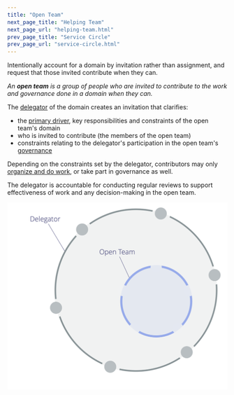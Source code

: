 ```yaml
---
title: "Open Team"
next_page_title: "Helping Team"
next_page_url: "helping-team.html"
prev_page_title: "Service Circle"
prev_page_url: "service-circle.html"
---
```



<div class="card summary"><div class="card-body">Intentionally account for a domain by invitation rather than assignment, and request that those invited contribute when they can.
</div></div>

_An **open team** is a group of people who are invited to contribute to the work and governance done in a domain when they can._

The <a href="glossary.html#entry-delegator" class="glossary-tooltip" data-toggle="tooltip" title="Delegator: An individual or group delegating responsibility for a domain to other(s).">delegator</a> of the domain creates an invitation that clarifies:

- the <a href="glossary.html#entry-primary-driver" class="glossary-tooltip" data-toggle="tooltip" title="Primary Driver: The primary driver for a domain is the main driver that people who account for that domain respond to.">primary driver</a>, key responsibilities and constraints of the open team's domain
- who is invited to contribute (the members of the open team)
- constraints relating to the delegator's participation in the open team's <a href="glossary.html#entry-governance" class="glossary-tooltip" data-toggle="tooltip" title="Governance: The process of setting objectives and making and evolving decisions that guide people toward achieving those objectives.">governance</a>

Depending on the constraints set by the delegator, contributors may only <a href="glossary.html#entry-operations" class="glossary-tooltip" data-toggle="tooltip" title="Operations: Doing the work and organizing day-to-day activities within the constraints defined through governance.">organize and do work</a>, or take part in governance as well.

The delegator is accountable for conducting regular reviews to support effectiveness of work and any decision-making in the open team.

![Open Team](img/structural-patterns/open-team.png)

